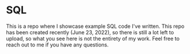 # SQL

This is a repo where I showcase example SQL code I've written. This repo has been created recently (June 23, 2022), so there is still a lot left to upload, so what you see here is not the entirety of my work. Feel free to reach out to me if you have any questions.
